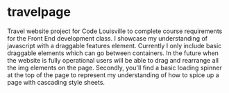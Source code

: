 # travelpage
Travel website project for Code Louisville to complete course requirements for the Front End development class. I showcase my understanding of javascript with a draggable features element. Currently I only include basic draggable elements which can go between containers. In the future when the website is fully operational users will be able to drag and rearrange all the img elements on the page. Secondly, you'll find a basic loading spinner at the top of the page to represent my understanding of how to spice up a page with cascading style sheets. 
